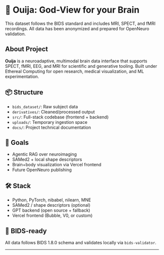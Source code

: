 # 🧠 Ouija: God-View for your Brain

This dataset follows the BIDS standard and includes MRI, SPECT, and fMRI recordings. All data has been anonymized and prepared for OpenNeuro validation.

## About Project

**Ouija** is a neuroadaptive, multimodal brain data interface that supports SPECT, fMRI, EEG, and MRI for scientific and generative tooling. Built under Ethereal Computing for open research, medical visualization, and ML experimentation.

## 📦 Structure

- `bids_dataset/`: Raw subject data
- `derivatives/`: Cleaned/processed output
- `src/`: Full-stack codebase (frontend + backend)
- `uploads/`: Temporary ingestion space
- `docs/`: Project technical documentation

## 🚀 Goals

- Agentic RAG over neuroimaging
- SAMed2 + local shape descriptors
- Brain+body visualization via Vercel frontend
- Future OpenNeuro publishing

## 🛠 Stack

- Python, PyTorch, nibabel, nilearn, MNE
- SAMed2 / shape descriptors (optional)
- GPT backend (open source + fallback)
- Vercel frontend (Bubble, V0, or custom)

## 🔬 BIDS-ready

All data follows BIDS 1.8.0 schema and validates locally via `bids-validator`.

---